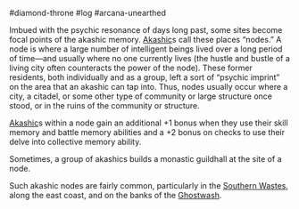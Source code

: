 #diamond-throne #log #arcana-unearthed

Imbued with the psychic resonance of days long past, some sites become focal points of the akashic memory. [Akashic](Akashic%20Nodes.md)s call these places “nodes.” A node is where a large number of intelligent beings lived over a long period of time—and usually where no one currently lives (the hustle and bustle of a living city often counteracts the power of the node). These former residents, both individually and as a group, left a sort of “psychic imprint” on the area that an akashic can tap into. Thus, nodes usually occur where a city, a citadel, or some other type of community or large structure once stood, or in the ruins of the community or structure.
[Akashic](Akashic%20Nodes.md)s within a node gain an additional +1 bonus when they use their skill memory and battle memory abilities and a +2 bonus on checks to use their delve into collective memory ability.
Sometimes, a group of akashics builds a monastic guildhall at the site of a node.
Such akashic nodes are fairly common, particularly in the [Southern Wastes](Southern%20Wastes.md), along the east coast, and on the banks of the [Ghostwash](Ghostwash%20River.md).

